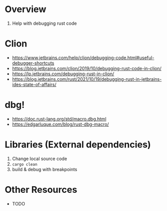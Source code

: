 # Overview
1. Help with debugging rust code


# Clion
- https://www.jetbrains.com/help/clion/debugging-code.html#useful-debugger-shortcuts
- https://blog.jetbrains.com/clion/2019/10/debugging-rust-code-in-clion/
- https://lp.jetbrains.com/debugging-rust-in-clion/
- https://blog.jetbrains.com/rust/2021/10/19/debugging-rust-in-jetbrains-ides-state-of-affairs/


# dbg!
- https://doc.rust-lang.org/std/macro.dbg.html
- https://edgarluque.com/blog/rust-dbg-macro/


# Libraries (External dependencies)
1. Change local source code
1. `cargo clean`
1. build & debug with breakpoints


# Other Resources
- TODO
